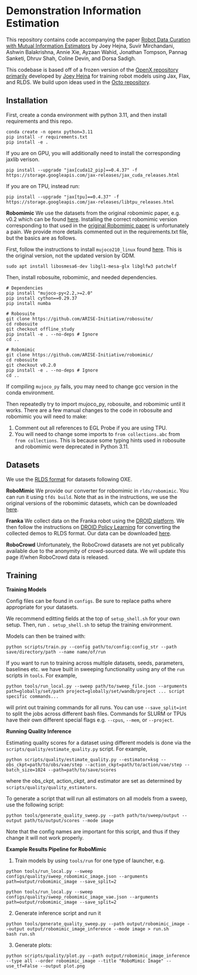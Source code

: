 # Demonstration Information Estimation

This repository contains code accompanying the paper [Robot Data Curation with Mutual Information Estimators](https://jhejna.github.io/demonstration-information) by Joey Hejna, Suvir Mirchandani, Ashwin Balakrishna, Annie Xie, Ayzaan Wahid, Jonathan Tompson, Pannag Sanketi, Dhruv Shah, Coline Devin, and Dorsa Sadigh.

This codebase is based off of a frozen version of the [OpenX repository primarily](https://github.com/jhejna/openx) developed by [Joey Hejna](https://jhejna.github.io) for training robot models using Jax, Flax, and RLDS. We build upon ideas used in the [Octo repository](https://github.com/octo-models/octo).

## Installation
First, create a conda environment with python 3.11, and then install requirements and this repo.
```
conda create -n openx python=3.11
pip install -r requirements.txt
pip install -e .
```
If you are on GPU, you will additionally need to install the corresponding jaxlib verison.
```
pip install --upgrade "jax[cuda12_pip]==0.4.37" -f https://storage.googleapis.com/jax-releases/jax_cuda_releases.html
```
If you are on TPU, instead run:
```
pip install --upgrade "jax[tpu]==0.4.37" -f https://storage.googleapis.com/jax-releases/libtpu_releases.html
```

**Robomimic**
We use the datasets from the original robomimic paper, e.g. v0.2 which can be found [here](https://robomimic.github.io/docs/v0.2/datasets/robomimic_v0.1.html). Installing the correct robomimic version corresponding to that used in the [original Robomimic paper](https://arxiv.org/abs/2108.03298) is unfortunately a pain. We provide more details commented out in the requirements.txt file, but the basics are as follows.

First, follow the instructions to install `mujoco210_linux` found [here](https://github.com/openai/mujoco-py). This is the original version, not the updated version by GDM.
```
sudo apt install libosmesa6-dev libgl1-mesa-glx libglfw3 patchelf
```

Then, install robosuite, robomimic, and needed dependencies.
```
# Dependencies
pip install "mujoco-py<2.2,>=2.0"
pip install cython==0.29.37
pip install numba

# Robosuite
git clone https://github.com/ARISE-Initiative/robosuite/
cd robosuite
git checkout offline_study
pip install -e . --no-deps # Ignore
cd ..

# Robomimic
git clone https://github.com/ARISE-Initiative/robomimic/
cd robosuite
git checkout v0.2.0
pip install -e . --no-deps # Ignore
cd ..
```
If compiling `mujoco_py` fails, you may need to change gcc version in the conda environment.

Then repeatedly try to import mujoco_py, robosuite, and robomimic until it works. There are a few manual changes to the code in robosuite and robomimic you will need to make:
1. Comment out all references to EGL Probe if you are using TPU.
2. You will need to change some imports to `from collections.abc` from `from collections`. This is because some typing hints used in robosuite and robomimic were deprecated in Python 3.11.

## Datasets

We use the [RLDS format](https://github.com/google-research/rlds) for datasets following OXE. 

**RoboMimic**
We provide our converter for robomimic in `rlds/robomimic`. You can run it using `tfds build`. Note that as in the instructions, we use the original versions of the robomimic datasets, which can be downloaded [here](https://robomimic.github.io/docs/v0.2/datasets/robomimic_v0.1.html).

**Franka**
We collect data on the Franka robot using the [DROID platform](https://github.com/droid-dataset/droid). We then follow the instructions on [DROID Policy Learning](https://github.com/droid-dataset/droid_policy_learning) for converting the collected demos to RLDS format. Our data can be downloaded [here](https://drive.google.com/file/d/1aVx_2eGp4fKfLkI3h8J1s38lkkXQu4DV/view?usp=sharing).

**RoboCrowd**
Unfortunately, the RoboCrowd datasets are not yet publically available due to the anonymity of crowd-sourced data. We will update this page if/when RoboCrowd data is released.

## Training

**Training Models**

Config files can be found in `configs`. Be sure to replace paths where appropriate for your datasets.

We recommend editting fields at the top of `setup_shell.sh` for your own setup. Then, run `. setup_shell.sh` to setup the training environment. 

Models can then be trained with:

```
python scripts/train.py --config path/to/config:config_str --path save/directory/path --name name/of/run
```
If you want to run to training across multiple datasets, seeds, parameters, baselines etc. we have built in sweeping functionality using any of the `run` scripts in `tools`. For example,
```
python tools/run_local.py --sweep path/to/sweep_file.json --arguments path=globally/set/path project=globally/set/wandb/project ... script specific commands...
```
will print out training commands for all runs. You can use `--save_split=int` to split the jobs across different bash files. Commands for SLURM or TPUs have their own different special flags e.g. `--cpus`, `--mem`, or `--project`.

**Running Quality Inference**

Estimating quality scores for a dataset using different models is done via the `scripts/quality/estimate_quality.py` script. For example,
```
python scripts/quality/estimate_quality.py --estimator=ksg --obs_ckpt=path/to/obs/vae/step --action_ckpt=path/to/action/vae/step --batch_size=1024 --path=path/to/save/scores
```
where the obs_ckpt, action_ckpt, and estimator are set as determined by `scripts/quality/quality_estimators`.

To generate a script that will run all estimators on all models from a sweep, use the following script:
```
python tools/generate_quality_sweep.py --path path/to/sweep/output --output path/to/output/scores --mode image
```
Note that the config names are important for this script, and thus if they change it will not work properly.


**Example Results Pipeline for RoboMimic**

1. Train models by using `tools/run` for one type of launcher, e.g. 
```
python tools/run_local.py --sweep configs/quality/sweep_robomimic_image.json --arguments path=output/robomimic_image --save_split=2

python tools/run_local.py --sweep configs/quality/sweep_robomimic_image_vae.json --arguments path=output/robomimic_image --save_split=2
```

2. Generate inference script and run it
```
python tools/generate_quality_sweep.py --path output/robomimic_image --output output/robomimic_image_inference --mode image > run.sh
bash run.sh
```

3. Generate plots:
```
python scripts/quality/plot.py --path output/robomimic_image_inference --type all --order robomimic_image --title "RoboMimic Image" --use_tf=False --output plot.png
```

